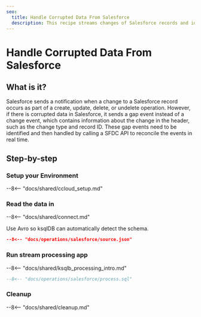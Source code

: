 ```yaml
---
seo:
  title: Handle Corrupted Data From Salesforce
  description: This recipe streams changes of Salesforce records and identifies gap events
---
```


# Handle Corrupted Data From Salesforce

## What is it?

Salesforce sends a notification when a change to a Salesforce record occurs as part of a create, update, delete, or undelete operation.
However, if there is corrupted data in Salesforce, it sends a gap event instead of a change event, which contains information about the change in the header, such as the change type and record ID.
These gap events need to be identified and then handled by calling a SFDC API to reconcile the events in real time.

## Step-by-step

### Setup your Environment

--8<-- "docs/shared/ccloud_setup.md"

### Read the data in

--8<-- "docs/shared/connect.md"

Use Avro so ksqlDB can automatically detect the schema.

```json
--8<-- "docs/operations/salesforce/source.json"
```

### Run stream processing app

--8<-- "docs/shared/ksqlb_processing_intro.md"

```sql
--8<-- "docs/operations/salesforce/process.sql"
```

### Cleanup

--8<-- "docs/shared/cleanup.md"
